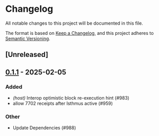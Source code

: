 # Changelog

All notable changes to this project will be documented in this file.

The format is based on [Keep a Changelog](https://keepachangelog.com/en/1.0.0/),
and this project adheres to [Semantic Versioning](https://semver.org/spec/v2.0.0.html).

## [Unreleased]

## [0.1.1](https://github.com/op-rs/kona/compare/kona-providers-alloy-v0.1.0...kona-providers-alloy-v0.1.1) - 2025-02-05

### Added

- *(host)* Interop optimistic block re-execution hint (#983)
- allow 7702 receipts after Isthmus active (#959)

### Other

- Update Dependencies (#988)
